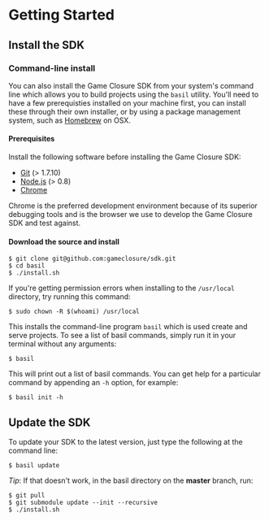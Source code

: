 # Getting Started

## Install the SDK

<!--
### Use the Installer

The easiest way to get up and running with the Game Closure
SDK is to simply download and click the Installer. This will
install everything you need to run a game built on the game
Closure SDK. You can download this at [http://gameclosure.com/sdk](http://gameclosure.com/sdk)
-->

### Command-line install

You can also install the Game Closure SDK from your system's
command line which allows you to build projects using the
`basil` utility. You'll need to have a few prerequisties
installed on your machine first, you can install these
through their own installer, or by using a package
management system, such as [Homebrew](http://mxcl.github.com/homebrew/)
on OSX.

#### Prerequisites

Install the following software before installing the Game
Closure SDK:

* [Git](http://git-scm.com) (> 1.7.10)
* [Node.js](http://nodejs.org) (> 0.8)
* [Chrome](www.google.com/chrome)

Chrome is the preferred development environment because of
its superior debugging tools and is the browser we use to
develop the Game Closure SDK and test against.

#### Download the source and install

~~~
$ git clone git@github.com:gameclosure/sdk.git
$ cd basil
$ ./install.sh
~~~

If you're getting permission errors when installing to the
`/usr/local` directory, try running this command:

~~~
$ sudo chown -R $(whoami) /usr/local
~~~

This installs the command-line program `basil` which is used
create and serve projects. To see a list of basil commands,
simply run it in your terminal without any arguments:

~~~
$ basil
~~~

This will print out a list of basil commands. You can get
help for a particular command  by appending an `-h` option,
for example:

~~~
$ basil init -h
~~~


## Update the SDK

To update your SDK to the latest version, just type the
following at the command line:

~~~
$ basil update
~~~

*Tip*: If that doesn't work, in the basil directory on the **master** branch, run:

~~~
$ git pull
$ git submodule update --init --recursive
$ ./install.sh
~~~
